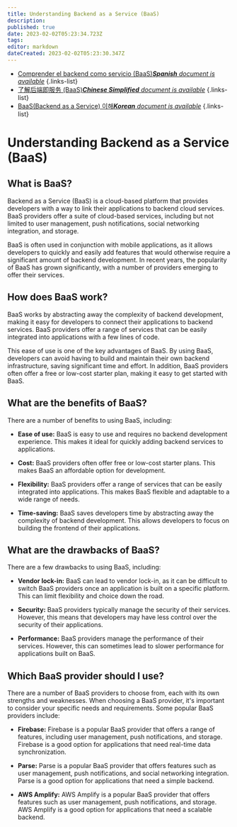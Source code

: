 ```yaml
---
title: Understanding Backend as a Service (BaaS)
description: 
published: true
date: 2023-02-02T05:23:34.723Z
tags: 
editor: markdown
dateCreated: 2023-02-02T05:23:30.347Z
---
```


- [Comprender el backend como servicio (BaaS)***Spanish** document is available*](/es/Knowledge-base/Backend/understanding-backend-as-a-service-baas)
{.links-list}
- [了解后端即服务 (BaaS)***Chinese Simplified** document is available*](/zh/Knowledge-base/Backend/understanding-backend-as-a-service-baas)
{.links-list}
- [BaaS(Backend as a Service) 이해***Korean** document is available*](/ko/Knowledge-base/Backend/understanding-backend-as-a-service-baas)
{.links-list}


# Understanding Backend as a Service (BaaS)

## What is BaaS?

Backend as a Service (BaaS) is a cloud-based platform that provides developers with a way to link their applications to backend cloud services. BaaS providers offer a suite of cloud-based services, including but not limited to user management, push notifications, social networking integration, and storage. 

BaaS is often used in conjunction with mobile applications, as it allows developers to quickly and easily add features that would otherwise require a significant amount of backend development. In recent years, the popularity of BaaS has grown significantly, with a number of providers emerging to offer their services.

## How does BaaS work?

BaaS works by abstracting away the complexity of backend development, making it easy for developers to connect their applications to backend services. BaaS providers offer a range of services that can be easily integrated into applications with a few lines of code. 

This ease of use is one of the key advantages of BaaS. By using BaaS, developers can avoid having to build and maintain their own backend infrastructure, saving significant time and effort. In addition, BaaS providers often offer a free or low-cost starter plan, making it easy to get started with BaaS.

## What are the benefits of BaaS?

There are a number of benefits to using BaaS, including:

- **Ease of use:** BaaS is easy to use and requires no backend development experience. This makes it ideal for quickly adding backend services to applications.

- **Cost:** BaaS providers often offer free or low-cost starter plans. This makes BaaS an affordable option for development.

- **Flexibility:** BaaS providers offer a range of services that can be easily integrated into applications. This makes BaaS flexible and adaptable to a wide range of needs.

- **Time-saving:** BaaS saves developers time by abstracting away the complexity of backend development. This allows developers to focus on building the frontend of their applications.

## What are the drawbacks of BaaS?

There are a few drawbacks to using BaaS, including:

- **Vendor lock-in:** BaaS can lead to vendor lock-in, as it can be difficult to switch BaaS providers once an application is built on a specific platform. This can limit flexibility and choice down the road.

- **Security:** BaaS providers typically manage the security of their services. However, this means that developers may have less control over the security of their applications.

- **Performance:** BaaS providers manage the performance of their services. However, this can sometimes lead to slower performance for applications built on BaaS.

## Which BaaS provider should I use?

There are a number of BaaS providers to choose from, each with its own strengths and weaknesses. When choosing a BaaS provider, it's important to consider your specific needs and requirements. Some popular BaaS providers include:

- **Firebase:** Firebase is a popular BaaS provider that offers a range of features, including user management, push notifications, and storage. Firebase is a good option for applications that need real-time data synchronization.

- **Parse:** Parse is a popular BaaS provider that offers features such as user management, push notifications, and social networking integration. Parse is a good option for applications that need a simple backend.

- **AWS Amplify:** AWS Amplify is a popular BaaS provider that offers features such as user management, push notifications, and storage. AWS Amplify is a good option for applications that need a scalable backend.